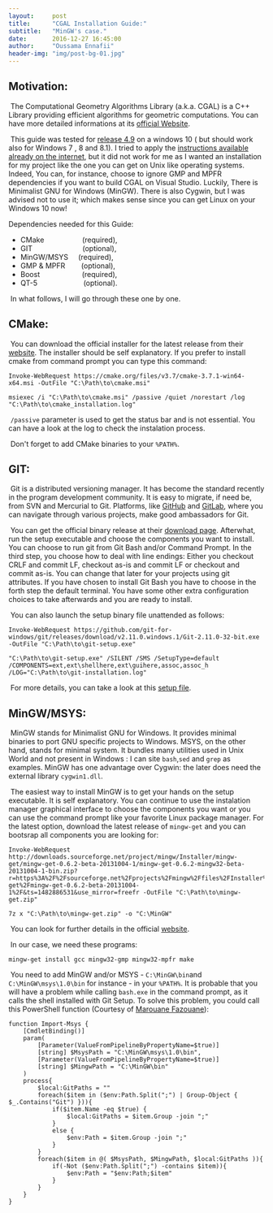```yaml
---
layout:     post
title:      "CGAL Installation Guide:"
subtitle:   "MinGW's case."
date:       2016-12-27 16:45:00
author:     "Oussama Ennafii"
header-img: "img/post-bg-01.jpg"
---
```


## Motivation:

&nbsp;The Computational Geometry Algorithms Library (a.k.a. CGAL) is a C++ Library providing efficient algorithms for geometric computations. You can have more detailed informations at its [official Website](https://www.cgal.org).

&nbsp;This guide was tested for [release 4.9](https://github.com/CGAL/cgal/releases/tag/releases%2FCGAL-4.9) on a windows 10 ( but should work also for Windows 7 , 8 and 8.1). I tried to apply the [instructions available already on the internet](http://www.cgal.org/download/windows.html#BuildingCGAL), but it did not work for me as I wanted an installation for my project like the one you can get on Unix like operating systems. Indeed, You can, for instance, choose to ignore GMP and MPFR dependencies if you want to build CGAL on Visual Studio. Luckily, There is Minimalist GNU for Windows (MinGW). There is also Cygwin, but I was advised not to use it; which makes sense since you can get Linux on your Windows 10 now!

Dependencies needed for this Guide:

* CMake &nbsp;&nbsp;&nbsp;&nbsp;&nbsp;&nbsp;&nbsp;&nbsp;&nbsp;&nbsp;&nbsp;&nbsp;&nbsp;&nbsp;&nbsp;&nbsp;&nbsp;&nbsp;(required),
* GIT&nbsp;&nbsp;&nbsp;&nbsp;&nbsp;&nbsp;&nbsp;&nbsp;&nbsp;&nbsp;&nbsp;&nbsp;&nbsp;&nbsp;&nbsp;&nbsp;&nbsp;&nbsp;&nbsp;&nbsp;&nbsp;&nbsp;&nbsp;&nbsp;&nbsp;(optional),
* MinGW/MSYS&nbsp;&nbsp;&nbsp;&nbsp;&nbsp;(required),
* GMP & MPFR&nbsp;&nbsp;&nbsp;&nbsp;&nbsp;&nbsp;&nbsp;&nbsp;(optional),
* Boost&nbsp;&nbsp;&nbsp;&nbsp;&nbsp;&nbsp;&nbsp;&nbsp;&nbsp;&nbsp;&nbsp;&nbsp;&nbsp;&nbsp;&nbsp;&nbsp;&nbsp;&nbsp;&nbsp;&nbsp;&nbsp;(required),
* QT-5&nbsp;&nbsp;&nbsp;&nbsp;&nbsp;&nbsp;&nbsp;&nbsp;&nbsp;&nbsp;&nbsp;&nbsp;&nbsp;&nbsp;&nbsp;&nbsp;&nbsp;&nbsp;&nbsp;&nbsp;&nbsp;&nbsp;&nbsp;(optional).

&nbsp;In what follows, I will go through these one by one.

## CMake:

&nbsp;You can download the official installer for the latest release from their [website](https://cmake.org/download/). The installer should be self explanatory. If you prefer to install cmake from command prompt you can type this command:

```shell
Invoke-WebRequest https://cmake.org/files/v3.7/cmake-3.7.1-win64-x64.msi -OutFile "C:\Path\to\cmake.msi"

msiexec /i "C:\Path\to\cmake.msi" /passive /quiet /norestart /log "C:\Path\to\cmake_installation.log"
````

&nbsp;`/passive` parameter is used to get the status bar and is not essential. You can have a look at the log to check the instalation process.

&nbsp;Don't forget to add CMake binaries to your `%PATH%`.

## GIT:

&nbsp;Git is a distributed versioning manager. It has become the standard recently in the program development community. It is easy to migrate, if need be, from SVN and Mercurial to Git. Platforms, like [GitHub](https://github.com) and [GitLab](https://gitlab.com), where you can navigate through various projects, make good ambassadors for Git.

&nbsp;You can get the official binary release at their [download page](https://git-scm.com/download/win). Afterwhat, run the setup executable and choose the components you want to install. You can choose to run git from Git Bash and/or Command Prompt. In the third step, you choose how to deal with line endings: Either you checkout CRLF and commit LF, checkout as-is and commit LF or checkout and commit as-is. You can change that later for your projects using git attributes. If you have chosen to install Git Bash you have to choose in the forth step the default terminal. You have some other extra configuration choices to take afterwards and you are ready to install.

&nbsp;You can also launch the setup binary file unattended as follows:

```shell
Invoke-WebRequest https://github.com/git-for-windows/git/releases/download/v2.11.0.windows.1/Git-2.11.0-32-bit.exe -OutFile "C:\Path\to\git-setup.exe"

"C:\Path\to\git-setup.exe" /SILENT /SMS /SetupType=default /COMPONENTS=ext,ext\shellhere,ext\guihere,assoc,assoc_h /LOG="C:\Path\to\git-installation.log"
```
 
&nbsp;For more details, you can take a look at this [setup file](https://github.com/msysgit/msysgit/blob/master/share/WinGit/install.iss).

## MinGW/MSYS:

&nbsp;MinGW stands for Minimalist GNU for Windows. It provides minimal binaries to port GNU specific projects to Windows. MSYS, on the other hand, stands for minimal system. It bundles many utilities used in Unix World and not present in Windows : I can site `bash`,`sed` and `grep` as examples. MinGW has one advantage over Cygwin: the later does need the external library `cygwin1.dll`.

&nbsp;The easiest way to install MinGW is to get your hands on the setup executable. It is self explanatory. You can continue to use the instalation manager graphical interface to choose the components you want or you can use the command prompt like your favorite Linux package manager. For the latest option, download the latest release of `mingw-get` and you can bootsrap all components you are looking for:

```shell
Invoke-WebRequest http://downloads.sourceforge.net/project/mingw/Installer/mingw-get/mingw-get-0.6.2-beta-20131004-1/mingw-get-0.6.2-mingw32-beta-20131004-1-bin.zip?r=https%3A%2F%2Fsourceforge.net%2Fprojects%2Fmingw%2Ffiles%2FInstaller%2Fmingw-get%2Fmingw-get-0.6.2-beta-20131004-1%2F&ts=1482886531&use_mirror=freefr -OutFile "C:\Path\to\mingw-get.zip"

7z x "C:\Path\to\mingw-get.zip" -o "C:\MinGW"
```

&nbsp;You can look for further details in the official [website](http://www.mingw.org/wiki/getting_started).

&nbsp;In our case, we need these programs:

```shell
mingw-get install gcc mingw32-gmp mingw32-mpfr make 
```

&nbsp;You need to add MinGW and/or MSYS - `C:\MinGW\bin`and `C:\MinGW\msys\1.0\bin` for instance - in your `%PATH%`. It is probable that you will have a problem while calling `bash.exe` in the command prompt, as it calls the shell installed with Git Setup. To solve this problem, you could call this PowerShell function (Courtesy of [Marouane Fazouane](https://github.com/fazouane-marouane)):

```shell
function Import-Msys {
    [CmdletBinding()]
    param(
        [Parameter(ValueFromPipelineByPropertyName=$true)]
        [string] $MsysPath = "C:\MinGW\msys\1.0\bin",
        [Parameter(ValueFromPipelineByPropertyName=$true)]
        [string] $MingwPath = "C:\MinGW\bin"
    )
    process{
        $local:GitPaths = ""
        foreach($item in ($env:Path.Split(";") | Group-Object { $_.Contains("Git") })){
            if($item.Name -eq $true) {
                $local:GitPaths = $item.Group -join ";"
            }
            else {
                $env:Path = $item.Group -join ";"
            }
        }
        foreach($item in @( $MsysPath, $MingwPath, $local:GitPaths )){
            if(-Not ($env:Path.Split(";") -contains $item)){
                $env:Path = "$env:Path;$item"
            }
        }
    }
}
```

